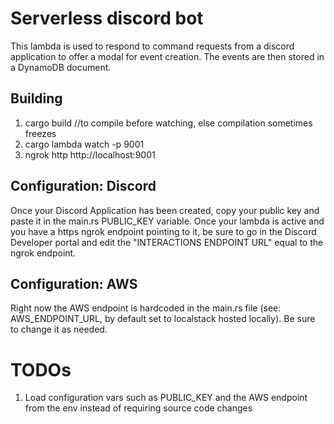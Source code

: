 # Serverless discord bot

This lambda is used to respond to command requests from a discord application to offer a modal for event creation. The events are then stored in a DynamoDB document.

## Building
1) cargo build //to compile before watching, else compilation sometimes freezes
1) cargo lambda watch -p 9001
2) ngrok http http://localhost:9001

## Configuration: Discord
Once your Discord Application has been created, copy your public key and paste it in the main.rs PUBLIC_KEY variable.
Once your lambda is active and you have a https ngrok endpoint pointing to it, be sure to go in the Discord Developer portal and edit the "INTERACTIONS ENDPOINT URL" equal to the ngrok endpoint.

## Configuration: AWS
Right now the AWS endpoint is hardcoded in the main.rs file (see: AWS_ENDPOINT_URL, by default set to localstack hosted locally). Be sure to change it as needed.

# TODOs
1) Load configuration vars such as PUBLIC_KEY and the AWS endpoint from the env instead of requiring source code changes